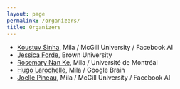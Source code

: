 ```yaml
---
layout: page
permalink: /organizers/
title: Organizers
---
```


* [Koustuv Sinha](https://www.cs.mcgill.ca/~ksinha4/), Mila / McGill University / Facebook AI
* [Jessica Forde](https://github.com/jzf2101), Brown University
* [Rosemary Nan Ke](https://nke001.github.io/), Mila / Université de Montréal
* [Hugo Larochelle](http://www.dmi.usherb.ca/~larocheh/index_en.html), Mila / Google Brain
* [Joelle Pineau](https://www.cs.mcgill.ca/~jpineau/), Mila / McGill University / Facebook AI
